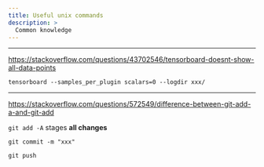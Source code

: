 ```yaml
---
title: Useful unix commands
description: >
  Common knowledge
---
```


************************************************************************************************

https://stackoverflow.com/questions/43702546/tensorboard-doesnt-show-all-data-points 

`tensorboard --samples_per_plugin scalars=0 --logdir xxx/`

************************************************************************************************

https://stackoverflow.com/questions/572549/difference-between-git-add-a-and-git-add

`git add -A` stages **all changes**

`git commit -m "xxx"`

`git push`